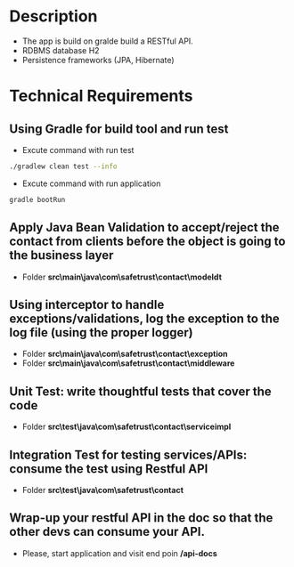# Description
- The app is build on gralde build a RESTful API.
- RDBMS database H2
- Persistence frameworks (JPA, Hibernate)

# Technical Requirements

## Using Gradle for build tool and run test
- Excute command with run test
```sh
./gradlew clean test --info
```
- Excute command with run application
```sh
gradle bootRun
```

## Apply Java Bean Validation to accept/reject the contact from clients before the object is going to the business layer
- Folder **src\main\java\com\safetrust\contact\modeldt**

## Using interceptor to handle exceptions/validations, log the exception to the log file (using the proper logger)
- Folder **src\main\java\com\safetrust\contact\exception**
- Folder **src\main\java\com\safetrust\contact\middleware**

## Unit Test: write thoughtful tests that cover the code
- Folder **src\test\java\com\safetrust\contact\serviceimpl**

## Integration Test for testing services/APIs: consume the test using Restful API
- Folder **src\test\java\com\safetrust\contact**

## Wrap-up your restful API in the doc so that the other devs can consume your API.
- Please, start application and visit end poin **/api-docs**

